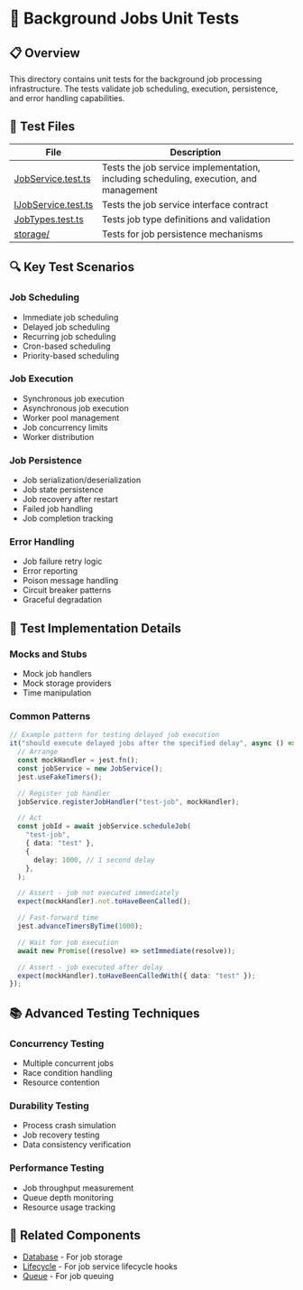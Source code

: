 # 🧪 Background Jobs Unit Tests

## 📋 Overview

This directory contains unit tests for the background job processing infrastructure. The tests validate job scheduling, execution, persistence, and error handling capabilities.

## 🧩 Test Files

| File                                         | Description                                                                           |
| -------------------------------------------- | ------------------------------------------------------------------------------------- |
| [JobService.test.ts](./JobService.test.ts)   | Tests the job service implementation, including scheduling, execution, and management |
| [IJobService.test.ts](./IJobService.test.ts) | Tests the job service interface contract                                              |
| [JobTypes.test.ts](./JobTypes.test.ts)       | Tests job type definitions and validation                                             |
| [storage/](./storage/)                       | Tests for job persistence mechanisms                                                  |

## 🔍 Key Test Scenarios

### Job Scheduling

- Immediate job scheduling
- Delayed job scheduling
- Recurring job scheduling
- Cron-based scheduling
- Priority-based scheduling

### Job Execution

- Synchronous job execution
- Asynchronous job execution
- Worker pool management
- Job concurrency limits
- Worker distribution

### Job Persistence

- Job serialization/deserialization
- Job state persistence
- Job recovery after restart
- Failed job handling
- Job completion tracking

### Error Handling

- Job failure retry logic
- Error reporting
- Poison message handling
- Circuit breaker patterns
- Graceful degradation

## 🔧 Test Implementation Details

### Mocks and Stubs

- Mock job handlers
- Mock storage providers
- Time manipulation

### Common Patterns

```typescript
// Example pattern for testing delayed job execution
it("should execute delayed jobs after the specified delay", async () => {
  // Arrange
  const mockHandler = jest.fn();
  const jobService = new JobService();
  jest.useFakeTimers();

  // Register job handler
  jobService.registerJobHandler("test-job", mockHandler);

  // Act
  const jobId = await jobService.scheduleJob(
    "test-job",
    { data: "test" },
    {
      delay: 1000, // 1 second delay
    },
  );

  // Assert - job not executed immediately
  expect(mockHandler).not.toHaveBeenCalled();

  // Fast-forward time
  jest.advanceTimersByTime(1000);

  // Wait for job execution
  await new Promise((resolve) => setImmediate(resolve));

  // Assert - job executed after delay
  expect(mockHandler).toHaveBeenCalledWith({ data: "test" });
});
```

## 📚 Advanced Testing Techniques

### Concurrency Testing

- Multiple concurrent jobs
- Race condition handling
- Resource contention

### Durability Testing

- Process crash simulation
- Job recovery testing
- Data consistency verification

### Performance Testing

- Job throughput measurement
- Queue depth monitoring
- Resource usage tracking

## 🔗 Related Components

- [Database](../database/README.md) - For job storage
- [Lifecycle](../lifecycle/README.md) - For job service lifecycle hooks
- [Queue](../queue/README.md) - For job queuing
